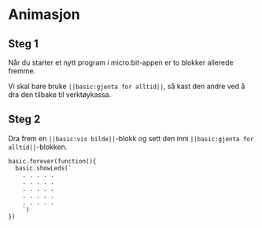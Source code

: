 # Animasjon

## Steg 1
Når du starter et nytt program i micro:bit-appen er to blokker allerede fremme.

Vi skal bare bruke ``||basic:gjenta for alltid||``, så kast den andre ved å dra den tilbake til verktøykassa.

## Steg 2
Dra frem en ``||basic:vis bilde||``-blokk og sett den inni ``||basic:gjenta for alltid||``-blokken.

``` blocks
basic.forever(function(){
  basic.showLeds(`
    . . . . .
    . . . . .
    . . . . .
    . . . . .
    . . . . .
    `)
})
```
